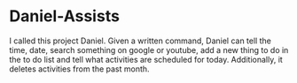 # Daniel-Assists
I called this project Daniel. Given a written command, Daniel can tell the time, date, search something on google or youtube, add a new thing to do in the to do list and tell what activities are scheduled for today. Additionally, it deletes activities from the past month.
